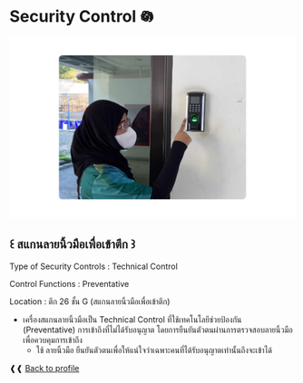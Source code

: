 # Security Control 𖡎   
![B.png](./img/secur_control.png) 

## ꒰ สแกนลายนิ้วมือเพื่อเข้าตึก ꒱

Type of Security Controls : Technical Control

Control Functions : Preventative 

Location : ตึก 26 ชั้น G (สแกนลายนิ้วมือเพื่อเข้าตึก)

- เครื่องสแกนลายนิ้วมือเป็น Technical Control ที่ใช้เทคโนโลยีช่วยป้องกัน (Preventative) การเข้าถึงที่ไม่ได้รับอนุญาต โดยการยืนยันตัวตนผ่านการตรวจสอบลายนิ้วมือ เพื่อควบคุมการเข้าถึง
   - ใช้ ลายนิ้วมือ ยืนยันตัวตนเพื่อให้แน่ใจว่าเฉพาะคนที่ได้รับอนุญาตเท่านั้นถึงจะเข้าได้

 ❰❰  [Back to profile](readme.md)

